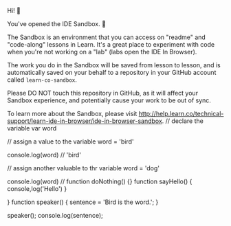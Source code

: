 Hi! 👋

You've opened the IDE Sandbox. 🎉

The Sandbox is an environment that you can access on "readme" and "code-along" lessons in Learn. It's a great place to experiment with code when you're not working on a "lab" (labs open the IDE In Browser).

The work you do in the Sandbox will be saved from lesson to lesson, and is automatically saved on your behalf to a repository in your GitHub account called `learn-co-sandbox`.

Please DO NOT touch this repository in GitHub, as it will affect your Sandbox experience, and potentially cause your work to be out of sync.

To learn more about the Sandbox, please visit http://help.learn.co/technical-support/learn-ide-in-browser/ide-in-browser-sandbox.
// declare the variable 
var word

// assign a value to the variable
word = 'bird'

console.log(word) //
'bird'

// assign another valuable to thr variable
word = 'dog'

console.log(word) //
function doNothing() {}
function sayHello() {
  console,log('Hello')
  }
  
}
function speaker() {
  sentence = 'Bird is the word.';
}

speaker();
console.log(sentence);